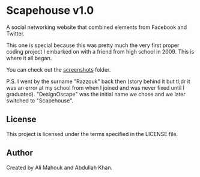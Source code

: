 # Scapehouse v1.0

A social networking website that combined elements from Facebook and Twitter.

This one is special because this was pretty much the very first proper coding project I embarked on with a friend from high school in 2009. This is where it all began.

You can check out the [screenshots](screenshots/) folder.

P.S. I went by the surname "Razzouk" back then (story behind it but tl;dr it was an error at my school from when I joined and was never fixed until I graduated). "DesignOscape" was the initial name we chose and we later switched to "Scapehouse".

## License

This project is licensed under the terms specified in the LICENSE file.

## Author

Created by Ali Mahouk and Abdullah Khan.
